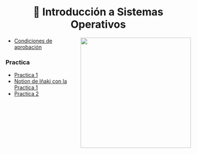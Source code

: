 <h1 align="center"> 🐧 Introducción a Sistemas Operativos</h1>


<p><img width="300" align='right' src="https://user-images.githubusercontent.com/55964635/189262998-80c1f755-3695-4171-8a5a-548c95d9f5bb.gif"></p>

- [Condiciones de aprobación](/Documentos/)

### Practica

- [Practica 1](/Documentos/Practica1.md)
- [Notion de Iñaki con la Practica 1](https://nova-calcium-fbd.notion.site/Introducci-n-a-Sistemas-Operativos-78eceb443ac04f919bdf3394bbe22d27)
- [Practica 2](/Documentos/Practica2.md)